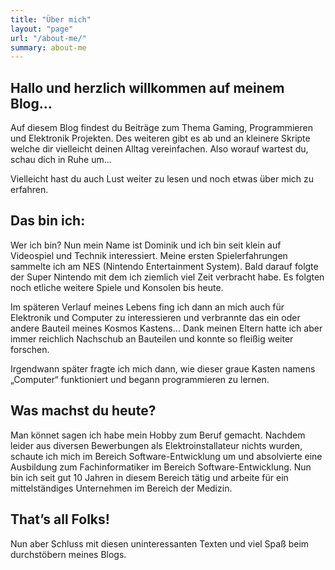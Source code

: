 ```yaml
---
title: "Über mich"
layout: "page"
url: "/about-me/"
summary: about-me
---
```


## Hallo und herzlich willkommen auf meinem Blog…
Auf diesem Blog findest du Beiträge zum Thema Gaming, Programmieren und Elektronik Projekten. Des weiteren gibt es ab und an kleinere Skripte welche dir vielleicht deinen Alltag vereinfachen. Also worauf wartest du, schau dich in Ruhe um…

Vielleicht hast du auch Lust weiter zu lesen und noch etwas über mich zu erfahren.

## Das bin ich:
Wer ich bin? Nun mein Name ist Dominik und ich bin seit klein auf Videospiel und Technik interessiert. Meine ersten Spielerfahrungen sammelte ich am NES (Nintendo Entertainment System). Bald darauf folgte der Super Nintendo mit dem ich ziemlich viel Zeit verbracht habe. Es folgten noch etliche weitere Spiele und Konsolen bis heute.

Im späteren Verlauf meines Lebens fing ich dann an mich auch für Elektronik und Computer zu interessieren und verbrannte das ein oder andere Bauteil meines Kosmos Kastens… Dank meinen Eltern hatte ich aber immer reichlich Nachschub an Bauteilen und konnte so fleißig weiter forschen.

Irgendwann später fragte ich mich dann, wie dieser graue Kasten namens „Computer“ funktioniert und begann programmieren zu lernen.

## Was machst du heute?
Man könnet sagen ich habe mein Hobby zum Beruf gemacht. Nachdem leider aus diversen Bewerbungen als Elektroinstallateur nichts wurden, schaute ich mich im Bereich Software-Entwicklung um und absolvierte eine Ausbildung zum Fachinformatiker im Bereich Software-Entwicklung. Nun bin ich seit gut 10 Jahren in diesem Bereich tätig und arbeite für ein mittelständiges Unternehmen im Bereich der Medizin.

## That’s all Folks!
Nun aber Schluss mit diesen uninteressanten Texten und viel Spaß beim durchstöbern meines Blogs.